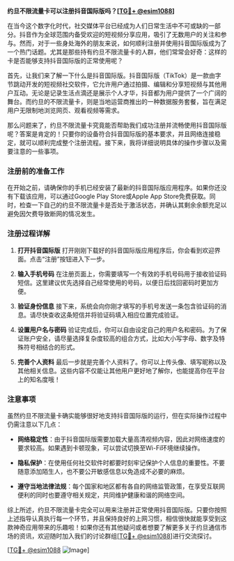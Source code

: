 **约旦不限流量卡可以注册抖音国际版吗？[[TG💪+ @esim1088](https://t.me/s/esim1088)]**

在当今这个数字化时代，社交媒体平台已经成为人们日常生活中不可或缺的一部分。抖音作为全球范围内备受欢迎的短视频分享应用，吸引了无数用户的关注和参与。然而，对于一些身处海外的朋友来说，如何顺利注册并使用抖音国际版成为了一个热门话题。尤其是那些持有约旦不限流量卡的人群，他们常常会好奇：这样的卡是否能够支持抖音国际版的正常使用呢？

首先，让我们来了解一下什么是抖音国际版。抖音国际版（TikTok）是一款由字节跳动开发的短视频社交软件，它允许用户通过拍摄、编辑和分享短视频与其他用户互动。无论是记录生活点滴还是展示个人才华，抖音都为用户提供了一个广阔的舞台。而约旦的不限流量卡，则是当地运营商推出的一种数据服务套餐，旨在满足用户无限制地浏览网页、观看视频等需求。

那么问题来了，约旦不限流量卡究竟能否帮助我们成功注册并流畅使用抖音国际版呢？答案是肯定的！只要你的设备符合抖音国际版的基本要求，并且网络连接稳定，就可以顺利完成整个注册流程。接下来，我将详细说明具体的操作步骤以及需要注意的一些事项。

### 注册前的准备工作

在开始之前，请确保你的手机已经安装了最新的抖音国际版应用程序。如果你还没有下载该应用，可以通过Google Play Store或Apple App Store免费获取。同时，检查一下自己的约旦不限流量卡是否处于激活状态，并确认其剩余余额充足以避免因欠费导致断网的情况发生。

### 注册过程详解

1. **打开抖音国际版**
   打开刚刚下载好的抖音国际版应用程序后，你会看到欢迎界面。点击“注册”按钮进入下一步。

2. **输入手机号码**
   在注册页面上，你需要填写一个有效的手机号码用于接收验证码短信。这里建议优先选择自己经常使用的号码，以便日后找回密码时更加方便。

3. **验证身份信息**
   接下来，系统会向你刚才填写的手机号发送一条包含验证码的消息。请尽快查收这条短信并将验证码填入相应位置完成验证。

4. **设置用户名与密码**
   验证完成后，你可以自由设定自己的用户名和密码。为了保证账户安全，请尽量选择复杂度较高的组合方式，比如大小写字母、数字及特殊符号相结合的形式。

5. **完善个人资料**
   最后一步就是完善个人资料了。你可以上传头像、填写昵称以及其他相关信息。这些内容不仅能让其他用户更好地了解你，也能提高你在平台上的知名度哦！

### 注意事项

虽然约旦不限流量卡确实能够很好地支持抖音国际版的运行，但在实际操作过程中仍需注意以下几点：

- **网络稳定性**：由于抖音国际版需要加载大量高清视频内容，因此对网络速度的要求较高。如果遇到卡顿现象，可以尝试切换至Wi-Fi环境继续操作。
  
- **隐私保护**：在使用任何社交软件时都要时刻牢记保护个人信息的重要性。不要随意添加陌生人，也不要公开敏感信息以免造成不必要的麻烦。

- **遵守当地法律法规**：每个国家和地区都有各自的网络监管政策，在享受互联网便利的同时也要遵守相关规定，共同维护健康和谐的网络空间。

综上所述，约旦不限流量卡完全可以用来注册并正常使用抖音国际版。只要你按照上述指导认真执行每一个环节，并且保持良好的上网习惯，相信很快就能享受到这款神奇应用带来的乐趣啦！如果你还有其他疑问或者想要了解更多关于约旦通信市场的资讯，欢迎随时加入我们的讨论群组[[TG💪+ @esim1088](https://t.me/s/esim1088)]进行交流探讨。

[[TG💪+ @esim1088](https://t.me/s/esim1088) ![Image](https://i.postimg.cc/4NQfJmqS/Snipaste-2025-05-13-00-14-12.png)]